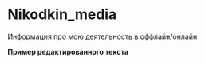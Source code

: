 # Nikodkin_media
Информация про мою деятельность в оффлайн/онлайн


**Пример редактированного текста**

